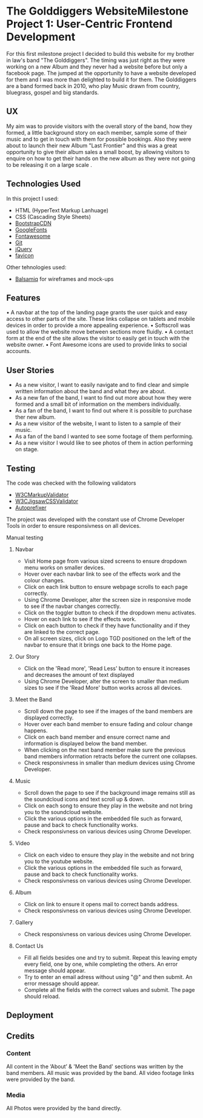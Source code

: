 <h1>The Golddiggers Website</h1)
<h2>Milestone Project 1: User-Centric Frontend Development</h2>
For this first milestone project I decided to build this  website for my brother in law's band "The Golddiggers". The timing was just right as they were working on a new Album and they never had a website before
but only a facebook page. The jumped at the opportunity to have a website developed for them and I was more than delighted to build it for them.
The Golddiggers are a band formed back in 2010, who play Music drawn from country, bluegrass, gospel and big standards.

<h2>UX</h2>
My aim was to provide visitors with the overall story of the band, how they formed, a little background story on each 
member, sample some of their music and to get in touch with them for possible bookings. Also they were about to launch their new Album "Last Frontier" 
and this was a great opportunity to give their album sales a small boost, by allowing visitors to enquire on how to get their hands on the new album as they were not going to be releasing it on a large scale
.

<h2>Technologies Used</h2>

In this project I used:

- HTML (HyperText Markup Lanhuage)
- CSS (Cascading Style Sheets)
- [BootstrapCDN](https://getbootstrap.com)
- [GoogleFonts](https://fonts.google.com)
- [Fontawesome](https://fontawesome.com)
- [Git](https://git-scm.com)
- [jQuery](https://jquery.com)
- [favicon](https://favicon.io/)


Other tehnologies used:

- [Balsamiq](https://balsamiq.com) for wireframes and mock-ups


<h2>Features</h2>
•	A navbar at the top of the landing page grants the user quick and easy access to other parts of the site. These links collapse on tablets and mobile devices in order to provide a more appealing experience.
•   Softscroll was used to allow the website move between sections more fluidly.
•	A contact form at the end of the site allows the visitor to easily get in touch with the website owner. 
•	Font Awesome icons are used to provide links to social accounts.


<h2>User Stories</h2>

- As a new visitor, I want to easily navigate and to find clear and simple written information about the band and what they are about.
- As a new fan of the band, I want to find out more about how they were formed and a small bit of information on the members individually.
- As a fan of the band, I want to find out where it is possible to purchase ther new album.
- As a new visitor of the website, I want to listen to a sample of their music.
- As a fan of the band I wanted to see some footage of them performing.
- As a new visitor I would like to see photos of them in action performing on stage.


<h2>Testing</h2>

The code was checked with the following validators

- [W3CMarkupValidator](https://validator.w3.org)
- [W3CJigsawCSSValidator](https://jigsaw.w3.org/css-validator/)
- [Autoprefixer](https://autoprefixer.github.io/)

The project was developed with the constant use of Chrome Developer Tools in order to ensure responsivness on all devices. 

Manual testing

1. Navbar

    - Visit Home page from various sized screens to ensure dropdown menu works on smaller devices.
    - Hover over each navbar link to see of the effects work and the colour changes.
    - Click on each link button to ensure webpage scrolls to each page correctly.
    - Using Chrome Developer, alter the screen size in responsive mode to see if the navbar changes correctly.
    - Click on the toggler button to check if the dropdown menu activates.
    - Hover on each link to see if the effects work.
    - Click on each button to check if they have functionality and if they are linked to the correct page.
    - On all screen sizes, click on Logo TGD positioned on the left of the navbar to ensure that it brings one back to the Home page.

2. Our Story

    - Click on the 'Read more', 'Read Less' button to ensure it increases and decreases the amount of text displayed
    - Using Chrome Developer, alter the screen to smaller than medium sizes to see if the 'Read More' button works across all devices.

3. Meet the Band

   -  Scroll down the page to see if the images of the band members are displayed correctly.
   -  Hover over each band member to ensure fading and colour change happens.
   -  Click on each band member and ensure correct name and information is displayed below the band member.
   -  When clicking on the next band member make sure the previous band members information retracts before the current one collapses.
   -  Check responsivness in smaller than medium devices using Chrome Developer.

4. Music

   -  Scroll down the page to see if the background image remains still as the soundcloud icons and text scroll up & down. 
   -  Click on each song to ensure they play in the website and not bring you to the soundcloud website.
   -  Click the various options in the embedded file such as forward, pause and back to check functionality works.
   -  Check responsivness on various devices using Chrome Developer.

5. Video

   -  Click on each video to ensure they play in the website and not bring you to the youtube website.
   -  Click the various options in the embedded file such as forward, pause and back to check functionality works.
   -  Check responsivness on various devices using Chrome Developer.

6. Album

   -  Click on link to ensure it opens mail to correct bands address.
   -  Check responsivness on various devices using Chrome Developer.
   
7. Gallery

   -  Check responsivness on various devices using Chrome Developer.
   
   
8. Contact Us

   -  Fill all fields besides one and try to submit. Repeat this leaving empty every field, one by one, while completing the others. An error message should appear.
   -  Try to enter an email adress without using "@" and then submit. An error message should appear.
   -  Complete all the fields with the correct values and submit. The page should reload.


<h2>Deployment</h2>

<h2>Credits</h2>
<h3>Content</h3>
All content in the ‘About’ & 'Meet the Band' sections was written by the band members.
All music was provided by the band.
All video footage links were provided by the band.
<h3>Media</h3>
All Photos were provided by the band directly.